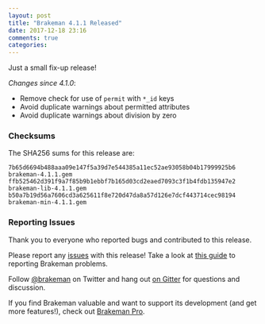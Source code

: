 ```yaml
---
layout: post
title: "Brakeman 4.1.1 Released"
date: 2017-12-18 23:16
comments: true
categories: 
---
```


Just a small fix-up release!

_Changes since 4.1.0_:

* Remove check for use of `permit` with `*_id` keys
* Avoid duplicate warnings about permitted attributes
* Avoid duplicate warnings about division by zero

### Checksums

The SHA256 sums for this release are:

    7b65d6694b488aaa09e147f5a39d7e544385a11ec52ae93058b04b17999925b6  brakeman-4.1.1.gem
    ffb525462d391f9a7f85b9b1ebbf7b165d03cd2eaed7093c3f1b4fdb135947e2  brakeman-lib-4.1.1.gem
    b50a7b19d56a7606cd3a625611f8e720d47da8a57d126e7dcf443714cec98194  brakeman-min-4.1.1.gem

### Reporting Issues

Thank you to everyone who reported bugs and contributed to this release.

Please report any [issues](https://github.com/presidentbeef/brakeman/issues) with this release! Take a look at [this guide](https://github.com/presidentbeef/brakeman/wiki/How-to-Report-a-Brakeman-Issue) to reporting Brakeman problems.

Follow [@brakeman](https://twitter.com/brakeman) on Twitter and hang out [on Gitter](https://gitter.im/presidentbeef/brakeman) for questions and discussion.

If you find Brakeman valuable and want to support its development (and get more features!), check out [Brakeman Pro](https://brakemanpro.com/).
